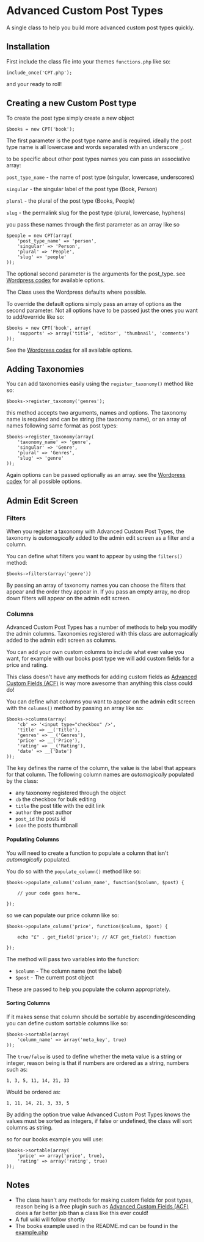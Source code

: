# Advanced Custom Post Types

A single class to help you build more advanced custom post types quickly.

## Installation

First include the class file into your themes `functions.php` like so:

	include_once('CPT.php');
	
and your ready to roll!

## Creating a new Custom Post type
	
To create the post type simply create a new object

	$books = new CPT('book');

The first parameter is the post type name and is required. ideally the post type name is all lowercase and words separated with an underscore `_`.

to be specific about other post types names you can pass an associative array:

`post_type_name` - the name of post type (singular, lowercase, underscores)

`singular` - the singular label of the post type (Book, Person)

`plural` - the plural of the post type (Books, People)

`slug` - the permalink slug for the post type (plural, lowercase, hyphens)

you pass these names through the first parameter as an array like so

	$people = new CPT(array(
		'post_type_name' => 'person',
		'singular' => 'Person',
		'plural' => 'People',
		'slug' => 'people'
	));

The optional second parameter is the arguments for the post_type.
see [Wordpress codex](http://codex.wordpress.org/Function_Reference/register_post_type#Parameters) for available options.

The Class uses the Wordpress defaults where possible.

To override the default options simply pass an array of options as the second parameter. Not all options have to be passed just the ones you want to add/override like so:

	$books = new CPT('book', array(
		'supports' => array('title', 'editor', 'thumbnail', 'comments')
	));


See the [Wordpress codex](http://codex.wordpress.org/Function_Reference/register_post_type#Parameters) for all available options.


## Adding Taxonomies

You can add taxonomies easily using the `register_taxonomy()` method like so:

	$books->register_taxonomy('genres');

this method accepts two arguments, names and options. The taxonomy name is required and can be string (the taxonomy name), or an array of names following same format as post types:

	$books->register_taxonomy(array(
		'taxonomy_name' => 'genre',
		'singular' => 'Genre',
		'plural' => 'Genres',
		'slug' => 'genre'
	));

Again options can be passed optionally as an array. see the [Wordpress codex](http://codex.wordpress.org/Function_Reference/register_taxonomy#Parameters) for all possible options.


## Admin Edit Screen

### Filters

When you register a taxonomy with Advanced Custom Post Types, the taxonomy is *automagically* added to the admin edit screen as a filter and a column.

You can define what filters you want to appear by using the `filters()` method:

	$books->filters(array('genre'))

By passing an array of taxonomy names you can choose the filters that appear and the order they appear in. If you pass an empty array, no drop down filters will appear on the admin edit screen.

### Columns

Advanced Custom Post Types has a number of methods to help you modify the admin columns.
Taxonomies registered with this class are automagically added to the admin edit screen as columns.

You can add your own custom columns to include what ever value you want, for example with our books post type we will add custom fields for a price and rating.

This class doesn't have any methods for adding custom fields as [Advanced Custom Fields (ACF)](http://advancedcustomfields.com) is way more awesome than anything this class could do!

You can define what columns you want to appear on the admin edit screen with the `columns()` method by passing an array like so:

	$books->columns(array(
		'cb' => '<input type="checkbox" />',
		'title' => __('Title'),
		'genres' => __('Genres'),
		'price' => __('Price'),
		'rating' => __('Rating'),
		'date' => __('Date')
	));

The key defines the name of the column, the value is the label that appears for that column. The following column names are *automagically* populated by the class:

- any taxonomy registered through the object
- `cb` the checkbox for bulk editing
- `title` the post title with the edit link
- `author` the post author
- `post_id` the posts id
- `icon`  the posts thumbnail


#### Populating Columns

You will need to create a function to populate a column that isn't *automagically* populated.

You do so with the `populate_column()` method like so:

	$books->populate_column('column_name', function($column, $post) {
		
		// your code goes here…
	
	}); 

so we can populate our price column like so:

	$books->populate_column('price', function($column, $post) {
		
		echo "£" . get_field('price'); // ACF get_field() function
		
	}); 

The method will pass two variables into the function:

* `$column` - The column name (not the label)
* `$post` - The current post object

These are passed to help you populate the column appropriately.

#### Sorting Columns

If it makes sense that column should be sortable by ascending/descending you can define custom sortable columns like so:

	$books->sortable(array(
		'column_name' => array('meta_key', true)
	));

The `true/false` is used to define whether the meta value is a string or integer,
reason being is that if numbers are ordered as a string, numbers such as:

	1, 3, 5, 11, 14, 21, 33

Would be ordered as:

	1, 11, 14, 21, 3, 33, 5

By adding the option true value Advanced Custom Post Types knows the values must be sorted as integers, if false or undefined, the class will sort columns as string.

so for our books example you will use:

	$books->sortable(array(
		'price' => array('price', true),
		'rating' => array('rating', true)
	));

## Notes

* The class hasn't any methods for making custom fields for post types, reason being is a free plugin such as [Advanced Custom Fields (ACF)](http://advancedcustomfields.com) does a far better job than a class like this ever could!
* A full wiki will follow shortly
* The books example used in the README.md can be found in the [example.php](https://github.com/jjgrainger/wp-custom-post-type-class/blob/master/example.php)

